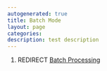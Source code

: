 ```yaml
---
autogenerated: true
title: Batch Mode
layout: page
categories: 
description: test description
---
```


1.  REDIRECT [Batch Processing](Batch_Processing)
